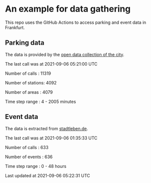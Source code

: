 # An example for data gathering

This repo uses the GitHub Actions to access parking and event data in Frankfurt.

## Parking data
The data is provided by the [open data collection of the city](https://www.offenedaten.frankfurt.de/).

The last call was at 2021-09-06 05:21:00 UTC

Number of calls   : 11319

Number of stations:  4092

Number of areas   :  4079

Time step range   :     4 -  2005 minutes


## Event data
The data is extracted from [stadtleben.de](https://stadtleben.de/frankfurt/).

The last call was at 2021-09-06 01:35:33 UTC

Number of calls   : 633

Number of events  : 636

Time step range   :   0 -  48 hours


Last updated at 2021-09-06 05:22:31 UTC
